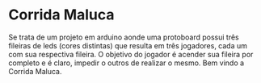 # Corrida Maluca

Se trata de um projeto em arduino aonde uma protoboard possui três fileiras de leds (cores distintas) que resulta em três jogadores, cada um com sua respectiva fileira. O objetivo do jogador é acender sua fileira por completo e é claro, impedir o outros de realizar o mesmo. Bem vindo a Corrida Maluca.

